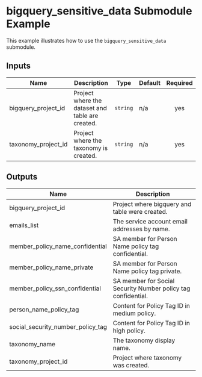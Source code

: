# bigquery_sensitive_data Submodule Example

This example illustrates how to use the `bigquery_sensitive_data` submodule.

<!-- BEGINNING OF PRE-COMMIT-TERRAFORM DOCS HOOK -->
## Inputs

| Name | Description | Type | Default | Required |
|------|-------------|------|---------|:--------:|
| bigquery\_project\_id | Project where the dataset and table are created. | `string` | n/a | yes |
| taxonomy\_project\_id | Project where the taxonomy is created. | `string` | n/a | yes |

## Outputs

| Name | Description |
|------|-------------|
| bigquery\_project\_id | Project where bigquery and table were created. |
| emails\_list | The service account email addresses by name. |
| member\_policy\_name\_confidential | SA member for Person Name policy tag confidential. |
| member\_policy\_name\_private | SA member for Person Name policy tag private. |
| member\_policy\_ssn\_confidential | SA member for Social Security Number policy tag confidential. |
| person\_name\_policy\_tag | Content for Policy Tag ID in medium policy. |
| social\_security\_number\_policy\_tag | Content for Policy Tag ID in high policy. |
| taxonomy\_name | The taxonomy display name. |
| taxonomy\_project\_id | Project where taxonomy was created. |

<!-- END OF PRE-COMMIT-TERRAFORM DOCS HOOK -->
